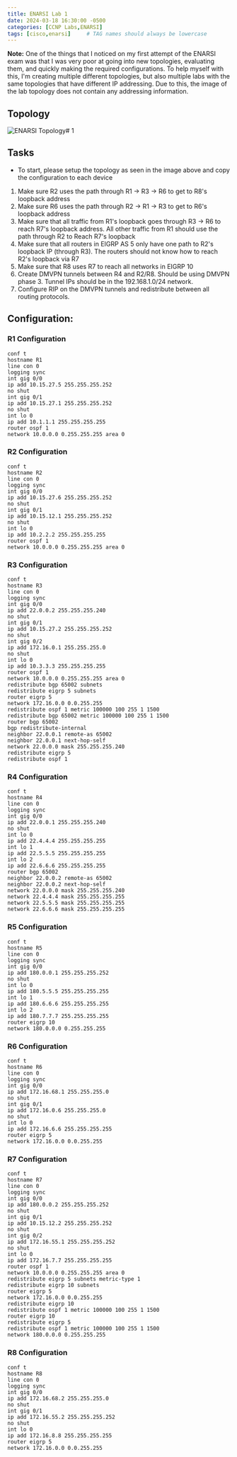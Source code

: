 ```yaml
---
title: ENARSI Lab 1
date: 2024-03-18 16:30:00 -0500
categories: [CCNP Labs,ENARSI]
tags: [cisco,enarsi]     # TAG names should always be lowercase
---
```


**Note:** One of the things that I noticed on my first attempt of the ENARSI exam was that I was very poor at going into new topologies, evaluating them, and quickly making the required configurations. To help myself with this, I'm creating multiple different topologies, but also multiple labs with the same topologies that have different IP addressing. Due to this, the image of the lab topology does not contain any addressing information.

## Topology

![ENARSI Topology# 1](/assets/images/CCNP-ENARSI-TOPO-1.png)

## Tasks

* To start, please setup the topology as seen in the image above and copy the configuration to each device

1. Make sure R2 uses the path through R1 -> R3 -> R6 to get to R8's loopback address
2. Make sure R6 uses the path through R2 -> R1 -> R3 to get to R6's loopback address
3. Make sure that all traffic from R1's loopback goes through R3 -> R6 to reach R7's loopback address. All other traffic from R1 should use the path through R2 to Reach R7's loopback
4. Make sure that all routers in EIGRP AS 5 only have one path to R2's loopback IP (through R3). The routers should not know how to reach R2's loopback via R7
5. Make sure that R8 uses R7 to reach all networks in EIGRP 10
6. Create DMVPN tunnels between R4 and R2/R8. Should be using DMVPN phase 3. Tunnel IPs should be in the 192.168.1.0/24 network.  
7. Configure RIP on the DMVPN tunnels and redistribute between all routing protocols. 


## Configuration:

### R1 Configuration

```
conf t
hostname R1
line con 0
logging sync
int gig 0/0
ip add 10.15.27.5 255.255.255.252
no shut
int gig 0/1
ip add 10.15.27.1 255.255.255.252
no shut
int lo 0
ip add 10.1.1.1 255.255.255.255
router ospf 1
network 10.0.0.0 0.255.255.255 area 0
```

### R2 Configuration

```
conf t
hostname R2
line con 0
logging sync
int gig 0/0
ip add 10.15.27.6 255.255.255.252
no shut
int gig 0/1
ip add 10.15.12.1 255.255.255.252
no shut
int lo 0
ip add 10.2.2.2 255.255.255.255
router ospf 1
network 10.0.0.0 0.255.255.255 area 0
```

### R3 Configuration

```
conf t
hostname R3
line con 0
logging sync
int gig 0/0
ip add 22.0.0.2 255.255.255.240
no shut
int gig 0/1
ip add 10.15.27.2 255.255.255.252
no shut
int gig 0/2
ip add 172.16.0.1 255.255.255.0
no shut
int lo 0
ip add 10.3.3.3 255.255.255.255
router ospf 1
network 10.0.0.0 0.255.255.255 area 0
redistribute bgp 65002 subnets
redistribute eigrp 5 subnets
router eigrp 5
network 172.16.0.0 0.0.255.255
redistribute ospf 1 metric 100000 100 255 1 1500
redistribute bgp 65002 metric 100000 100 255 1 1500
router bgp 65002
bgp redistribute-internal
neighbor 22.0.0.1 remote-as 65002
neighbor 22.0.0.1 next-hop-self
network 22.0.0.0 mask 255.255.255.240
redistribute eigrp 5 
redistribute ospf 1
```

### R4 Configuration

```
conf t
hostname R4
line con 0
logging sync
int gig 0/0
ip add 22.0.0.1 255.255.255.240
no shut
int lo 0
ip add 22.4.4.4 255.255.255.255
int lo 1
ip add 22.5.5.5 255.255.255.255
int lo 2
ip add 22.6.6.6 255.255.255.255
router bgp 65002
neighbor 22.0.0.2 remote-as 65002
neighbor 22.0.0.2 next-hop-self
network 22.0.0.0 mask 255.255.255.240
network 22.4.4.4 mask 255.255.255.255
network 22.5.5.5 mask 255.255.255.255
network 22.6.6.6 mask 255.255.255.255
```

### R5 Configuration

```
conf t
hostname R5
line con 0
logging sync
int gig 0/0
ip add 180.0.0.1 255.255.255.252
no shut
int lo 0
ip add 180.5.5.5 255.255.255.255
int lo 1
ip add 180.6.6.6 255.255.255.255
int lo 2
ip add 180.7.7.7 255.255.255.255
router eigrp 10
network 180.0.0.0 0.255.255.255
```

### R6 Configuration

```
conf t
hostname R6
line con 0
logging sync
int gig 0/0
ip add 172.16.68.1 255.255.255.0
no shut
int gig 0/1
ip add 172.16.0.6 255.255.255.0
no shut
int lo 0
ip add 172.16.6.6 255.255.255.255
router eigrp 5
network 172.16.0.0 0.0.255.255
```

### R7 Configuration

```
conf t
hostname R7
line con 0
logging sync
int gig 0/0
ip add 180.0.0.2 255.255.255.252
no shut
int gig 0/1
ip add 10.15.12.2 255.255.255.252
no shut
int gig 0/2
ip add 172.16.55.1 255.255.255.252
no shut
int lo 0
ip add 172.16.7.7 255.255.255.255
router ospf 1
network 10.0.0.0 0.255.255.255 area 0
redistribute eigrp 5 subnets metric-type 1
redistribute eigrp 10 subnets
router eigrp 5
network 172.16.0.0 0.0.255.255
redistribute eigrp 10
redistribute ospf 1 metric 100000 100 255 1 1500
router eigrp 10
redistribute eigrp 5
redistribute ospf 1 metric 100000 100 255 1 1500
network 180.0.0.0 0.255.255.255
```

### R8 Configuration

```
conf t
hostname R8
line con 0
logging sync
int gig 0/0
ip add 172.16.68.2 255.255.255.0
no shut
int gig 0/1
ip add 172.16.55.2 255.255.255.252
no shut
int lo 0
ip add 172.16.8.8 255.255.255.255
router eigrp 5
network 172.16.0.0 0.0.255.255
```

